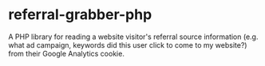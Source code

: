 referral-grabber-php
====================

A PHP library for reading a website visitor's referral source information (e.g. what ad campaign, keywords did this user click to come to my website?) from their Google Analytics cookie. 